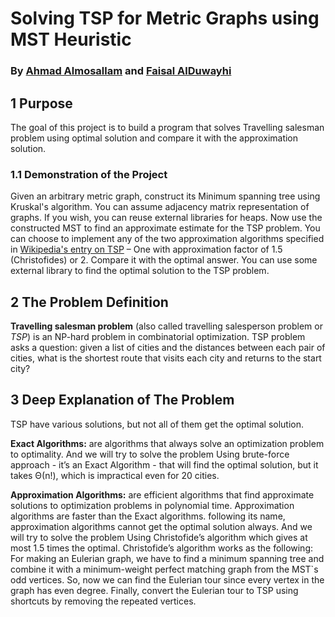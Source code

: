 #  Solving TSP for Metric Graphs using MST Heuristic
### By [Ahmad Almosallam](https://github.com/Ahmad-Almosallam) and [Faisal AlDuwayhi](https://github.com/Faisal-AlDuwayhi)
## 1 Purpose
The goal of this project is to build a program that solves Travelling salesman problem using optimal solution and compare it with the approximation solution.

### 1.1 Demonstration of the Project
Given an arbitrary metric graph, construct its Minimum spanning tree using Kruskal's algorithm.
You can assume adjacency matrix representation of graphs. If you wish, you can reuse external
libraries for heaps. Now use the constructed MST to find an approximate estimate for the TSP
problem. You can choose to implement any of the two approximation algorithms specified in [Wikipedia's entry on TSP](https://en.wikipedia.org/wiki/Travelling_salesman_problem) – One with approximation factor of 1.5 (Christofides) or 2. Compare it
with the optimal answer. You can use some external library to find the optimal solution to the
TSP problem.

## 2 The Problem Definition
**Travelling salesman problem** (also called travelling salesperson problem or *TSP*) is an NP-hard
problem in combinatorial optimization. TSP problem asks a question: given a list of cities and the
distances between each pair of cities, what is the shortest route that visits each city and returns to the
start city?

## 3 Deep Explanation of The Problem
TSP have various solutions, but not all of them get the optimal solution.

**Exact Algorithms:** are algorithms that always solve an optimization problem to optimality.
And we will try to solve the problem Using brute-force approach - it’s an Exact Algorithm - that
will find the optimal solution, but it takes Θ(n!), which is impractical even for 20 cities.

**Approximation Algorithms:** are efficient algorithms that find approximate solutions to optimization
problems in polynomial time.
Approximation algorithms are faster than the Exact algorithms. following its name, approximation
algorithms cannot get the optimal solution always.
And we will try to solve the problem Using Christofide’s algorithm which gives at most 1.5 times the
optimal.
Christofide’s algorithm works as the following:
For making an Eulerian graph, we have to find a minimum spanning tree and combine it with a
minimum-weight perfect matching graph from the MST`s odd vertices.
So, now we can find the Eulerian tour since every vertex in the graph has even degree.
Finally, convert the Eulerian tour to TSP using shortcuts by removing the repeated vertices.

